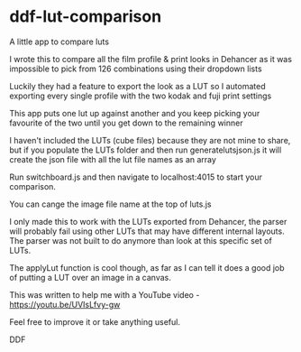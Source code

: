 # ddf-lut-comparison
A little app to compare luts 

I wrote this to compare all the film profile & print looks in Dehancer as it was impossible to pick from 126 combinations using their dropdown lists

Luckily they had a feature to export the look as a LUT so I automated exporting every single profile with the two kodak and fuji print settings

This app puts one lut up against another and you keep picking your favourite of the two until you get down to the remaining winner

I haven't included the LUTs (cube files) because they are not mine to share, but if you populate the LUTs folder and then run generatelutsjson.js it will create the json file with all the lut file names as an array

Run switchboard.js and then navigate to localhost:4015 to start your comparison.

You can cange the image file name at the top of luts.js

I only made this to work with the LUTs exported from Dehancer, the parser will probably fail using other LUTs that may have different internal layouts. The parser was not built to do anymore than look at this specific set of LUTs.

The applyLut function is cool though, as far as I can tell it does a good job of putting a LUT over an image in a canvas.

This was written to help me with a YouTube video - https://youtu.be/UVIsLfvy-gw

Feel free to improve it or take anything useful.

DDF
